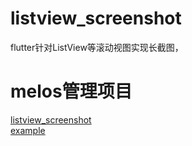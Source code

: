 # listview_screenshot
flutter针对ListView等滚动视图实现长截图，

# melos管理项目
[listview_screenshot](./packages/listview_screenshot/README.md)  
[example](./packages/listview_screenshot/README.md)  